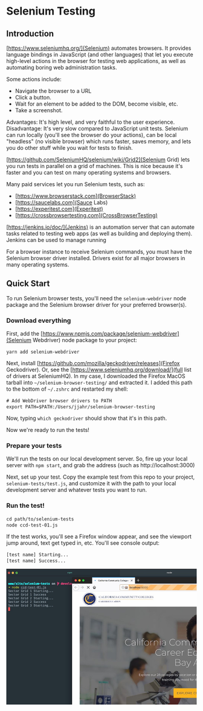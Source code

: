 # Selenium Testing

## Introduction

[https://www.seleniumhq.org/](Selenium) automates browsers. It provides language bindings in JavaScript (and other languages) that let you execute high-level actions in the browser for testing web applications, as well as automating boring web administration tasks.

Some actions include:

- Navigate the browser to a URL
- Click a button.
- Wait for an element to be added to the DOM, become visible, etc.
- Take a screenshot.

Advantages: It's high level, and very faithful to the user experience. Disadvantage: It's very slow compared to JavaScript unit tests. Selenium can run locally (you'll see the browser do your actions), can be local "headless" (no visible browser) which runs faster, saves memory, and lets you do other stuff while you wait for tests to finish.

[https://github.com/SeleniumHQ/selenium/wiki/Grid2](Selenium Grid) lets you run tests in parallel on a grid of machines. This is nice because it's faster and you can test on many operating systems and browsers.

Many paid services let you run Selenium tests, such as:

- [https://www.browserstack.com](BrowserStack)
- [https://saucelabs.com](Sauce Labs)
- [https://experitest.com](Experitest)
- [https://crossbrowsertesting.com](CrossBrowserTesting)

[https://jenkins.io/doc/](Jenkins) is an automation server that can automate tasks related to testing web apps (as well as building and deploying them). Jenkins can be used to manage running

For a browser instance to receive Selenium commands, you must have the Selenium browser driver installed. Drivers exist for all major browsers in many operating systems.

## Quick Start

To run Selenium browser tests, you'll need the `selenium-webdriver` node package and the Selenium browser driver for your preferred browser(s).

### Download everything

First, add the [https://www.npmjs.com/package/selenium-webdriver](Selenium Webdriver) node package to your project:

```
yarn add selenium-webdriver
```

Next, install [https://github.com/mozilla/geckodriver/releases](Firefox Geckodriver). Or, see the [https://www.seleniumhq.org/download/](full list of drivers at SeleniumHQ). In my case, I downloaded the Firefox MacOS tarball into `~/selenium-browser-testing/` and extracted it. I added this path to the bottom of `~/.zshrc` and restarted my shell:

```
# Add WebDriver browser drivers to PATH
export PATH=$PATH:/Users/jjahr/selenium-browser-testing
```

Now, typing `which geckodriver` should show that it's in this path.

Now we're ready to run the tests!

### Prepare your tests

We'll run the tests on our local development server. So, fire up your local server with `npm start`, and grab the address (such as http://localhost:3000)

Next, set up your test. Copy the example test from this repo to your project, `selenium-tests/test.js`, and customize it with the path to your local development server and whatever tests you want to run.

### Run the test!

```
cd path/to/selenium-tests
node ccd-test-01.js
```

If the test works, you'll see a Firefox window appear, and see the viewport jump around, text get typed in, etc. You'll see console output:

```
[test name] Starting...
[test name] Success...
```

![Screenshot of test in action](./img/screenshot.jpg)
